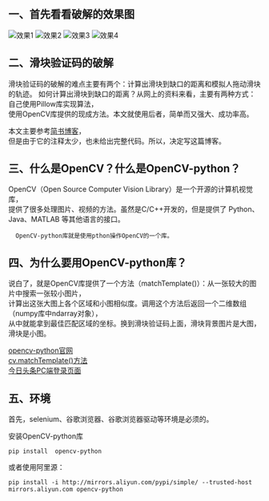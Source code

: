  ## 一、首先看看破解的效果图

 
![效果1](https://github.com/chushiyan/slide_captcha_cracking/raw/master/results/001.gif "效果1")
![效果2](https://github.com/chushiyan/slide_captcha_cracking/raw/master/results/002.gif "效果2")
![效果3](https://github.com/chushiyan/slide_captcha_cracking/raw/master/results/003.gif "效果3")
![效果4](https://github.com/chushiyan/slide_captcha_cracking/raw/master/results/004.gif "效果4")

## 二、滑块验证码的破解
滑块验证码的破解的难点主要有两个：计算出滑块到缺口的距离和模拟人拖动滑块的轨迹。
如何计算出滑块到缺口的距离？从网上的资料来看，主要有两种方式：自己使用Pillow库实现算法，  
使用OpenCV库提供的现成方法。本文就使用后者，简单而又强大、成功率高。

本文主要参考[简书博客](https://juejin.im/post/5cf4cbd4f265da1b8e7089b4)，  
但是由于它的注释太少，也未给出完整代码。所以，决定写这篇博客。
## 三、什么是OpenCV？什么是OpenCV-python？

OpenCV（Open Source Computer Vision Library）是一个开源的计算机视觉库，  
提供了很多处理图片、视频的方法。虽然是C/C++开发的，但是提供了 Python、Java、MATLAB 等其他语言的接口。

      OpenCV-python库就是使用pthon操作OpenCV的一个库。
## 四、为什么要用OpenCV-python库？

说白了，就是OpenCV库提供了一个方法（matchTemplate()）：从一张较大的图片中搜索一张较小图片，  
计算出这张大图上各个区域和小图相似度。调用这个方法后返回一个二维数组（numpy库中ndarray对象），  
从中就能拿到最佳匹配区域的坐标。换到滑块验证码上面，滑块背景图片是大图，滑块是小图。

[opencv-python官网](https://docs.opencv.org/4.0.0/index.html)  
[cv.matchTemplate()方法](https://opencv-python-tutroals.readthedocs.io/en/latest/py_tutorials/py_imgproc/py_template_matchin/py_template_matching.html)  
[今日头条PC端登录页面](https://sso.toutiao.com/)

## 五、环境

首先，selenium、谷歌浏览器、谷歌浏览器驱动等环境是必须的。

安装OpenCV-python库

`pip install  opencv-python`

或者使用阿里源：

`pip install -i http://mirrors.aliyun.com/pypi/simple/ --trusted-host mirrors.aliyun.com opencv-python`

